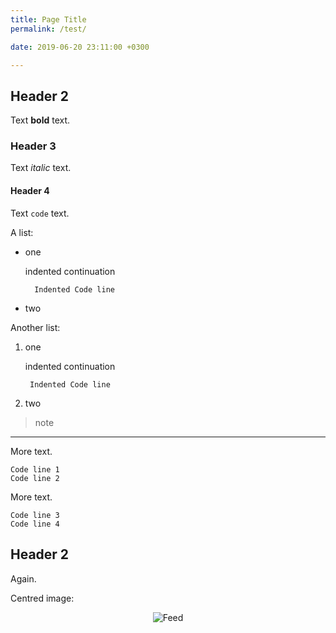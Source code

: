 ```yaml
---
title: Page Title
permalink: /test/

date: 2019-06-20 23:11:00 +0300

---
```


## Header 2

Text **bold** text.

### Header 3

Text _italic_ text.

#### Header 4

Text `code` text.

A list:

* one

    indented continuation

        Indented Code line
* two

Another list:

1. one

    indented continuation

        Indented Code line

2. two

> note

***

More text.

```
Code line 1
Code line 2
```
More text.

    Code line 3
    Code line 4

## Header 2

Again.

Centred image:

<div style="text-align:center">
<img alt="Feed" src="{{ site.baseurl }}/assets/images/feed-20.png" />
</div>
